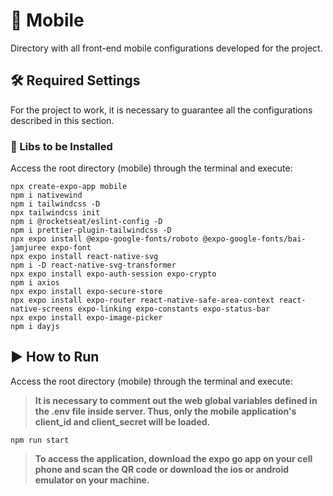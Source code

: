 # 📱 **Mobile**

Directory with all front-end mobile configurations developed for the project.

## 🛠️ **Required Settings**

For the project to work, it is necessary to guarantee all the configurations described in this section.

### 📖 Libs to be Installed
Access the root directory (mobile) through the terminal and execute:
```
npx create-expo-app mobile
npm i nativewind
npm i tailwindcss -D
npx tailwindcss init
npm i @rocketseat/eslint-config -D
npm i prettier-plugin-tailwindcss -D
npx expo install @expo-google-fonts/roboto @expo-google-fonts/bai-jamjuree expo-font
npx expo install react-native-svg
npm i -D react-native-svg-transformer
npx expo install expo-auth-session expo-crypto
npm i axios
npx expo install expo-secure-store
npx expo install expo-router react-native-safe-area-context react-native-screens expo-linking expo-constants expo-status-bar
npx expo install expo-image-picker
npm i dayjs
```

## ▶️ **How to Run**
Access the root directory (mobile) through the terminal and execute:

> **It is necessary to comment out the web global variables defined in the .env file inside server. Thus, only the mobile application's client_id and client_secret will be loaded.**
```
npm run start
```
> **To access the application, download the expo go app on your cell phone and scan the QR code or download the ios or android emulator on your machine.**


